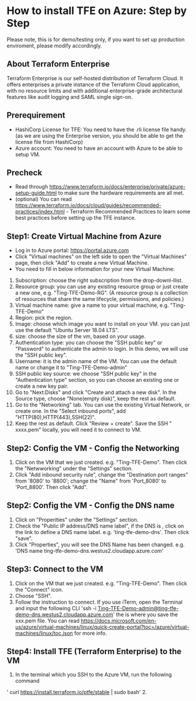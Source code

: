 # How to install TFE on Azure: Step by Step
Please note, this is for demo/testing only, if you want to set up production enviroment, please modify accordingly.

## About Terraform Enterprise
Terraform Enterprise is our self-hosted distribution of Terraform Cloud. It offers enterprises a private instance of the Terraform Cloud application, with no resource limits and with additional enterprise-grade architectural features like audit logging and SAML single sign-on.

## Prerequirement
* HashiCorp License for TFE: You need to have the .rli license file handy. (as we are using the Enterprise version, you should be able to get the license file from HashiCorp)
* Azure account: You need to have an account with Azure to be able to setup VM. 

## Precheck
* Read through https://www.terraform.io/docs/enterprise/private/azure-setup-guide.html to make sure the hardware requirements are all met.
* (optional) You can read https://www.terraform.io/docs/cloud/guides/recommended-practices/index.html - Terraform Recommended Practices to learn some best practices before setting up the TFE instance. 

## Step1: Create Virtual Machine from Azure
* Log in to Azure portal: https://portal.azure.com 
* Click "Virtual machines" on the left side to open the "Virtual Machines" page, then click "Add" to create a new Virtual Machine. 
* You need to fill in below information for your new Virtual Machine:
1. Subscription: choose the right subscription from the drop-downl-llist. 
2. Resource group: you can use any existing resource group or just create a new one, e.g. "Ting-TFE-Demo-RG". (A resource group is a collection of resources that share the same lifecycle, permissions, and policies.)
3. Virtual machine name: give a name to your virtual machine, e.g. "Ting-TFE-Demo"
4. Region: pick the region. 
5. Image: choose which image you want to install on your VM. you can just use the default "Ubuntu Server 18.04 LTS". 
6. size: choose the size of the vm, based on your usage. 
7. Authentication type: you can choose the "SSH public key" or "Password" to authenticate the admin to login. In this demo, we will use the "SSH public key". 
8. Username: it is the admin name of the VM. You can use the default name or change it to "Ting-TFE-Demo-admin"
9. SSH public key source: we choose "SSH public key" in the "Authentication type" section, so you can choose an existing one or create a new key pair. 
10. Go to "Next:Disks" and click "Create and attach a new disk". In the Source type, choose "None(empty disk)", keep the rest as default.
11. Go to the "Networking" tab. You can use the existing Virtual Network, or create one. In the "Select inbound ports", add "HTTP(80),HTTP(443),SSH(22)".
12. Keep the rest as default. Click "Review + create". Save the SSH " xxxx.pem" locally, you will need it to connect to VM.

## Step2: Config the VM - Config the Networking
1. Click on the VM that we just created. e.g. "Ting-TFE-Demo". Then click the "Netwworking" under the "Settings" section. 
2. Click "Add inbound security rule", change the "Destination port ranges" from '8080' to '8800'; change the "Name" from 'Port_8080' to 'Port_8800'. Then click "Add".

## Step2: Config the VM - Config the DNS name
1. Click on "Properities" under the "Settings" section.
2. Check the "Public IP address/DNS name label", if the DNS is <none>, click on the link to define a DNS name label. e.g. 'ting-tfe-demo-dns'. Then click "save".
3. Click "Properties", you will see the DNS Name has been changed. e.g. 'DNS name
ting-tfe-demo-dns.westus2.cloudapp.azure.com'

## Step3: Connect to the VM
1. Click on the VM that we just created. e.g. "Ting-TFE-Demo". Then click the "Connect" icon.
2. Choose "SSH". 
3. Follow the instruction to connect. If you use iTerm, open the Terminal and input the following CLI 'ssh -i <private key path> Ting-TFE-Demo-admin@ting-tfe-demo-dns.westus2.cloudapp.azure.com' the <private key path> is where you save the xxx.pem file. You can read https://docs.microsoft.com/en-us/azure/virtual-machines/linux/quick-create-portal?toc=/azure/virtual-machines/linux/toc.json for more info. 

## Step4: Install TFE (Terraform Enterprise) to the VM
1. In the terminal which you SSH to the Azure VM, run the following command 

' curl https://install.terraform.io/ptfe/stable | sudo bash'
2. 



